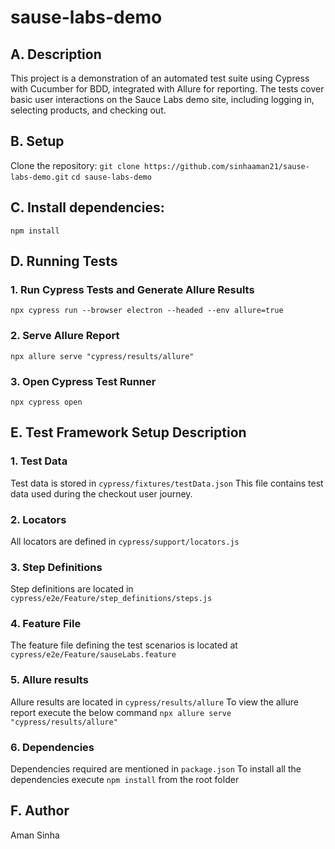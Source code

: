# sause-labs-demo
## A. Description
This project is a demonstration of an automated test suite using Cypress with Cucumber for BDD, integrated with Allure for reporting. The tests cover basic user interactions on the Sauce Labs demo site, including logging in, selecting products, and checking out.

## B. Setup
Clone the repository:
`git clone https://github.com/sinhaaman21/sause-labs-demo.git`
`cd sause-labs-demo`

## C. Install dependencies:
`npm install`

## D. Running Tests

### 1. Run Cypress Tests and Generate Allure Results
`npx cypress run --browser electron --headed --env allure=true`

### 2. Serve Allure Report
`npx allure serve "cypress/results/allure"`

### 3. Open Cypress Test Runner
`npx cypress open`

## E. Test Framework Setup Description

### 1. Test Data
Test data is stored in 
`cypress/fixtures/testData.json` 
This file contains test data used during the checkout user journey.

### 2. Locators
All locators are defined in 
`cypress/support/locators.js`

### 3. Step Definitions
Step definitions are located in 
`cypress/e2e/Feature/step_definitions/steps.js`

### 4. Feature File
The feature file defining the test scenarios is located at 
`cypress/e2e/Feature/sauseLabs.feature`

### 5. Allure results
Allure results are located in 
`cypress/results/allure`
To view the allure report execute the below command
`npx allure serve "cypress/results/allure"`

### 6. Dependencies
Dependencies required are mentioned in `package.json`
To install all the dependencies execute `npm install` from the root folder

## F. Author
Aman Sinha









